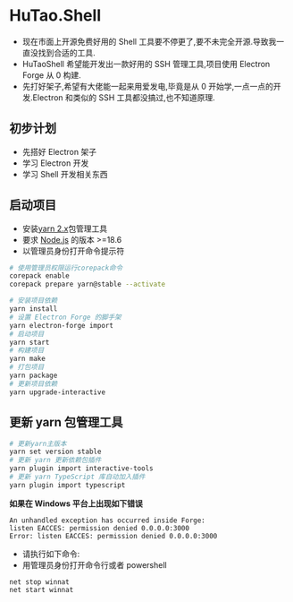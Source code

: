 # HuTao.Shell

- 现在市面上开源免费好用的 Shell 工具要不停更了,要不未完全开源.导致我一直没找到合适的工具.
- HuTaoShell 希望能开发出一款好用的 SSH 管理工具,项目使用 Electron Forge 从 0 构建.
- 先打好架子,希望有大佬能一起来用爱发电,毕竟是从 0 开始学,一点一点的开发.Electron 和类似的 SSH 工具都没搞过,也不知道原理.

## 初步计划

- 先搭好 Electron 架子
- 学习 Electron 开发
- 学习 Shell 开发相关东西

## 启动项目

- 安装[yarn 2.x](https://yarnpkg.com/getting-started/install)包管理工具
- 要求 [Node.js](https://nodejs.org/en/download/) 的版本 >=18.6
- 以管理员身份打开命令提示符

```bash
# 使用管理员权限运行corepack命令
corepack enable
corepack prepare yarn@stable --activate

# 安装项目依赖
yarn install
# 设置 Electron Forge 的脚手架
yarn electron-forge import
# 启动项目
yarn start
# 构建项目
yarn make
# 打包项目
yarn package
# 更新项目依赖
yarn upgrade-interactive
```

## 更新 yarn 包管理工具

```bash
# 更新yarn主版本
yarn set version stable
# 更新 yarn 更新依赖包插件
yarn plugin import interactive-tools
# 更新 yarn TypeScript 库自动加入插件
yarn plugin import typescript
```

**如果在 Windows 平台上出现如下错误**

```text
An unhandled exception has occurred inside Forge:
listen EACCES: permission denied 0.0.0.0:3000
Error: listen EACCES: permission denied 0.0.0.0:3000
```

- 请执行如下命令:
- 用管理员身份打开命令行或者 powershell

```shell
net stop winnat
net start winnat
```
